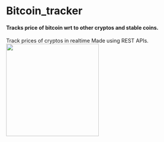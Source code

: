 # Bitcoin_tracker
<h4>Tracks price of bitcoin wrt to other cryptos and stable coins.</h4>
<text> Track prices of cryptos in realtime
 Made using REST APIs.</text>

<img src="https://user-images.githubusercontent.com/72037648/164009632-aecd5ec8-7ce8-42ef-a2d3-8c22eb141f69.jpeg" width="250"/>

